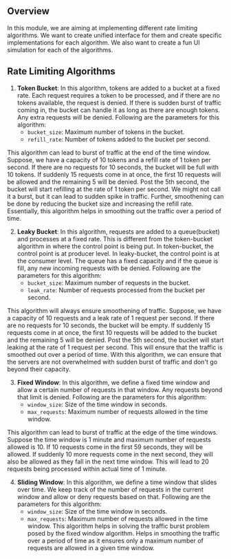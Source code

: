 ## Overview
In this module, we are aiming at implementing different rate limiting algorithms. We want to create unified interface for them and create specific implementations for each algorithm. We also want to create a fun UI simulation for each of the algorithms.

## Rate Limiting Algorithms
1. **Token Bucket**: In this algorithm, tokens are added to a bucket at a fixed rate. Each request requires a token to be processed, and if there are no tokens available, the request is denied. If there is sudden burst of traffic coming in, the bucket can handle it as long as there are enough tokens. Any extra requests will be denied. Following are the parameters for this algorithm:
   - `bucket_size`: Maximum number of tokens in the bucket.
   - `refill_rate`: Number of tokens added to the bucket per second.

This algorithm can lead to burst of traffic at the end of the time window. Suppose, we have a capacity of 10 tokens and a refill rate of 1 token per second. If there are no requests for 10 seconds, the bucket will be full with 10 tokens. If suddenly 15 requests come in at once, the first 10 requests will be allowed and the remaining 5 will be denied. Post the 5th second, the bucket will start refilling at the rate of 1 token per second. We might not call it a burst, but it can lead to sudden spike in traffic. Further, smoothening can be done by reducing the bucket size and increasing the refill rate. Essentially, this algorithm helps in smoothing out the traffic over a period of time.

2. **Leaky Bucket**: In this algorithm, requests are added to a queue(bucket) and processes at a fixed rate. This is different from the token-bucket algorithm in where the control point is being put. In token-bucket, the control point is at producer level. In leaky-bucket, the control point is at the consumer level. The queue has a fixed capacity and if the queue is fill, any new incoming requests with be denied. Following are the parameters for this algorithm:
   - `bucket_size`: Maximum number of requests in the bucket.
   - `leak_rate`: Number of requests processed from the bucket per second.

This algorithm will always ensure smoothening of traffic. Suppose, we have a capacity of 10 requests and a leak rate of 1 request per second. If there are no requests for 10 seconds, the bucket will be empty. If suddenly 15 requests come in at once, the first 10 requests will be added to the bucket and the remaining 5 will be denied. Post the 5th second, the bucket will start leaking at the rate of 1 request per second. This will ensure that the traffic is smoothed out over a period of time. With this algorithm, we can ensure that the servers are not overwhelmed with sudden burst of traffic and don't go beyond their capacity.

3. **Fixed Window**: In this algorithm, we define a fixed time window and allow a certain number of requests in that window. Any requests beyond that limit is denied. Following are the parameters for this algorithm:
   - `window_size`: Size of the time window in seconds.
   - `max_requests`: Maximum number of requests allowed in the time window.

This algorithm can lead to burst of traffic at the edge of the time windows. Suppose the time window is 1 minute and maximum number of requests allowed is 10. If 10 requests come in the first 59 seconds, they will be allowed. If suddenly 10 more requests come in the next second, they will also be allowed as they fall in the next time window. This will lead to 20 requests being processed within actual time of 1 minute.

4. **Sliding Window**: In this algorithm, we define a time window that slides over time. We keep track of the number of requests in the current window and allow or deny requests based on that. Following are the parameters for this algorithm:
   - `window_size`: Size of the time window in seconds.
   - `max_requests`: Maximum number of requests allowed in the time window.
This algorithm helps in solving the traffic burst problem posed by the fixed window algorithm. Helps in smoothing the traffic over a period of time as it ensures only a maximum number of requests are allowed in a given time window.